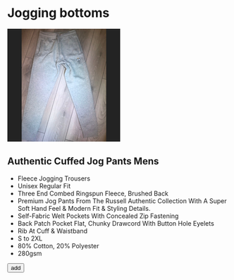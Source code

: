 # Jogging bottoms 

![Fleece Jogging Trousers](images/joggers.png "Jogging Trousers")

## Authentic Cuffed Jog Pants Mens

- Fleece Jogging Trousers
- Unisex Regular Fit
- Three End Combed Ringspun Fleece, Brushed Back
- Premium Jog Pants From The Russell Authentic Collection With A Super Soft Hand Feel & Modern Fit & Styling Details.
- Self-Fabric Welt Pockets With Concealed Zip Fastening
- Back Patch Pocket Flat, Chunky Drawcord With Button Hole Eyelets
- Rib At Cuff & Waistband
- S to 2XL
- 80% Cotton, 20% Polyester
- 280gsm

<button onclick="add2cart(event)" 
data-id="4"
data-title="joggers" 
data-price="90" 
data-src="joggers.png">add</button>

